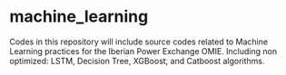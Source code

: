 # machine_learning
Codes in this repository will include source codes related to Machine Learning practices for the Iberian Power Exchange OMIE.
Including non optimized: LSTM, Decision Tree, XGBoost, and Catboost algorithms.
